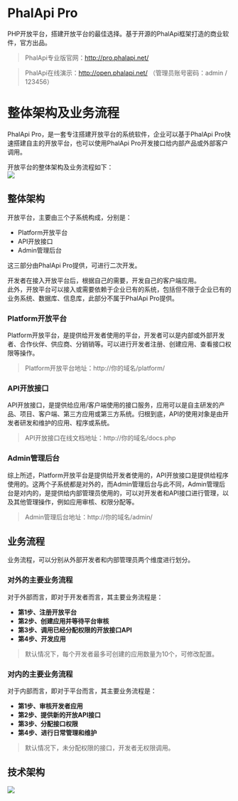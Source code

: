 # PhalApi Pro
PHP开放平台，搭建开放平台的最佳选择。基于开源的PhalApi框架打造的商业软件，官方出品。

> PhalApi专业版官网：http://pro.phalapi.net/  
  
> PhalApi在线演示：http://open.phalapi.net/  （管理员账号密码：admin / 123456）  

# 整体架构及业务流程

PhalApi Pro，是一套专注搭建开放平台的系统软件，企业可以基于PhalApi Pro快速搭建自主的开放平台，也可以使用PhalApi Pro开发接口给内部产品或外部客户调用。  

开放平台的整体架构及业务流程如下：  
![](http://cdn7.okayapi.com/yesyesapi_20200411142428_796377338e6487d50791b8e89443b735.png)  

## 整体架构

开放平台，主要由三个子系统构成，分别是：  
 - Platform开放平台
 - API开放接口
 - Admin管理后台
 
这三部分由PhalApi Pro提供，可进行二次开发。   

开发者在接入开放平台后，根据自己的需要，开发自己的客户端应用。  
此外，开放平台可以接入或需要依赖于企业已有的系统，包括但不限于企业已有的业务系统、数据库、信息库，此部分不属于PhalApi Pro提供。  

### Platform开放平台
Platform开放平台，是提供给开发者使用的平台，开发者可以是内部或外部开发者、合作伙伴、供应商、分销销等。可以进行开发者注册、创建应用、查看接口权限等操作。  

> Platform开放平台地址：http://你的域名/platform/  

### API开放接口
API开放接口，是提供给应用/客户端使用的接口服务，应用可以是自主研发的产品、项目、客户端、第三方应用或第三方系统。归根到底，API的使用对象是由开发者研发和维护的应用、程序或系统。  

> API开放接口在线文档地址：http://你的域名/docs.php 

### Admin管理后台

综上所述，Platform开放平台是提供给开发者使用的，API开放接口是提供给程序使用的。这两个子系统都是对外的，而Admin管理后台与此不同，Admin管理后台是对内的，是提供给内部管理员使用的，可以对开发者和API接口进行管理，以及其他管理操作，例如应用审核、权限分配等。   

> Admin管理后台地址：http://你的域名/admin/  


## 业务流程

业务流程，可以分别从外部开发者和内部管理员两个维度进行划分。  

### 对外的主要业务流程 
对于外部而言，即对于开发者而言，其主要业务流程是：
 
 + **第1步、注册开放平台**  
 + **第2步、创建应用并等待平台审核**  
 + **第3步、调用已经分配权限的开放接口API**
 + **第4步、开发应用**    
 
> 默认情况下，每个开发者最多可创建的应用数量为10个，可修改配置。   
 
### 对内的主要业务流程
对于内部而言，即对于平台而言，其主要业务流程是：
 
 + **第1步、审核开发者应用**  
 + **第2步、提供新的开放API接口**  
 + **第3步、分配接口权限**
 + **第4步、进行日常管理和维护**    

> 默认情况下，未分配权限的接口，开发者无权限调用。  

## 技术架构

![](http://cdn7.okayapi.com/yesyesapi_20200414112347_3ea28c8662dd5c7cad988bcf3f5b5e12.png)  

